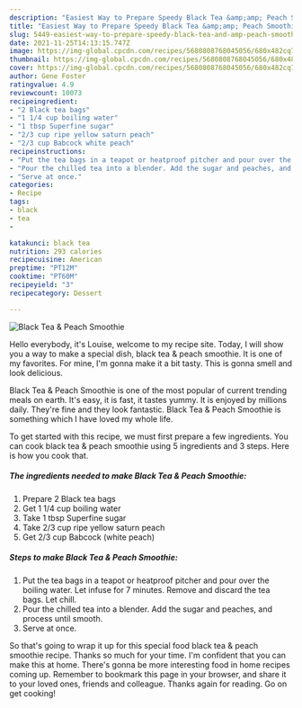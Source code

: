 ```yaml
---
description: "Easiest Way to Prepare Speedy Black Tea &amp;amp; Peach Smoothie"
title: "Easiest Way to Prepare Speedy Black Tea &amp;amp; Peach Smoothie"
slug: 5449-easiest-way-to-prepare-speedy-black-tea-and-amp-peach-smoothie
date: 2021-11-25T14:13:15.747Z
image: https://img-global.cpcdn.com/recipes/5680808768045056/680x482cq70/black-tea-peach-smoothie-recipe-main-photo.jpg
thumbnail: https://img-global.cpcdn.com/recipes/5680808768045056/680x482cq70/black-tea-peach-smoothie-recipe-main-photo.jpg
cover: https://img-global.cpcdn.com/recipes/5680808768045056/680x482cq70/black-tea-peach-smoothie-recipe-main-photo.jpg
author: Gene Foster
ratingvalue: 4.9
reviewcount: 10073
recipeingredient:
- "2 Black tea bags"
- "1 1/4 cup boiling water"
- "1 tbsp Superfine sugar"
- "2/3 cup ripe yellow saturn peach"
- "2/3 cup Babcock white peach"
recipeinstructions:
- "Put the tea bags in a teapot or heatproof pitcher and pour over the boiling water. Let infuse for 7 minutes. Remove and discard the tea bags. Let chill."
- "Pour the chilled tea into a blender. Add the sugar and peaches, and process until smooth."
- "Serve at once."
categories:
- Recipe
tags:
- black
- tea
- 

katakunci: black tea  
nutrition: 293 calories
recipecuisine: American
preptime: "PT12M"
cooktime: "PT60M"
recipeyield: "3"
recipecategory: Dessert

---
```



![Black Tea &amp; Peach Smoothie](https://img-global.cpcdn.com/recipes/5680808768045056/680x482cq70/black-tea-peach-smoothie-recipe-main-photo.jpg)

Hello everybody, it's Louise, welcome to my recipe site. Today, I will show you a way to make a special dish, black tea &amp; peach smoothie. It is one of my favorites. For mine, I'm gonna make it a bit tasty. This is gonna smell and look delicious.

Black Tea &amp; Peach Smoothie is one of the most popular of current trending meals on earth. It's easy, it is fast, it tastes yummy. It is enjoyed by millions daily. They're fine and they look fantastic. Black Tea &amp; Peach Smoothie is something which I have loved my whole life.




To get started with this recipe, we must first prepare a few ingredients. You can cook black tea &amp; peach smoothie using 5 ingredients and 3 steps. Here is how you cook that.

<!--inarticleads1-->

##### The ingredients needed to make Black Tea &amp; Peach Smoothie:

1. Prepare 2 Black tea bags
1. Get 1 1/4 cup boiling water
1. Take 1 tbsp Superfine sugar
1. Take 2/3 cup ripe yellow saturn peach
1. Get 2/3 cup Babcock (white peach)




<!--inarticleads2-->

##### Steps to make Black Tea &amp; Peach Smoothie:

1. Put the tea bags in a teapot or heatproof pitcher and pour over the boiling water. Let infuse for 7 minutes. Remove and discard the tea bags. Let chill.
1. Pour the chilled tea into a blender. Add the sugar and peaches, and process until smooth.
1. Serve at once.




So that's going to wrap it up for this special food black tea &amp; peach smoothie recipe. Thanks so much for your time. I'm confident that you can make this at home. There's gonna be more interesting food in home recipes coming up. Remember to bookmark this page in your browser, and share it to your loved ones, friends and colleague. Thanks again for reading. Go on get cooking!
